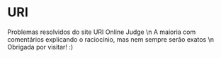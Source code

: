 # URI
Problemas resolvidos do site URI Online Judge \n
A maioria com comentários explicando o raciocínio, 
mas nem sempre serão exatos \n
Obrigada por visitar! :) 